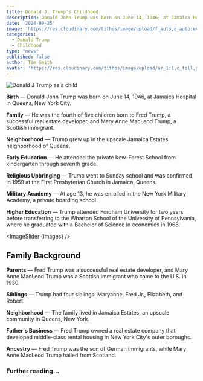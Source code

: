 ```yaml
---
title: Donald J. Trump's Childhood
description: Donald John Trump was born on June 14, 1946, at Jamaica Hospital in Queens, New York City.
date: '2024-09-25'
image: 'https://res.cloudinary.com/tithos/image/upload/f_auto,q_auto:eco/v1727330685/Donald_Trump_2016_Biography_bgtjcg.webp'
categories:
  - Donald Trump
  - Childhood
type: "news"
published: false
author: Tim Smith
avatar: 'https://res.cloudinary.com/tithos/image/upload/ar_1:1,c_fill,g_auto,q_auto:eco,r_max,w_100/v1703907649/me_f8wxaa.avif'
---
```


<script>
  import { ExternalLink, Image, ImageSlider } from '../lib';
  const images = [
    { src: "https://res.cloudinary.com/tithos/image/upload/f_auto,q_auto:eco/v1727334680/Donald_Trump_Biography_Photos_rroysh.webp", alt: "Young Donald Trump with family" },
    { src: "https://res.cloudinary.com/tithos/image/upload/f_auto,q_auto:eco/v1727334680/Donald_Trump_2016_Biography_Photos_1_pjh0af.webp", alt: "Young Donald Trump as a ball player" },
    { src: "https://res.cloudinary.com/tithos/image/upload/f_auto,q_auto:eco/v1727334680/Donald_Trump_2016_Biography_Photos_tzfabu.webp", alt: "Donald Trump at military academy" },
    { src: "https://res.cloudinary.com/tithos/image/upload/f_auto,q_auto:eco/v1727334680/Donald_Trump_2016_Biography_1_oahr0u.webp", alt: "Donald Trump with his father" }
  ];
</script>

<Image src="https://res.cloudinary.com/tithos/image/upload/f_auto,q_auto:eco/v1727330685/Donald_Trump_2016_Biography_bgtjcg.webp" alt="Donald J Trump as a child" />

**Birth** — Donald John Trump was born on June 14, 1946, at Jamaica Hospital in Queens, New York City.

**Family** — He was the fourth of five children born to Fred Trump, a successful real estate developer, and Mary Anne MacLeod Trump, a Scottish immigrant.

**Neighborhood** — Trump grew up in the upscale Jamaica Estates neighborhood of Queens.

**Early Education** — He attended the private Kew-Forest School from kindergarten through seventh grade.

**Religious Upbringing** — Trump went to Sunday school and was confirmed in 1959 at the First Presbyterian Church in Jamaica, Queens.

**Military Academy** — At age 13, he was enrolled in the New York Military Academy, a private boarding school.

**Higher Education** — Trump attended Fordham University for two years before transferring to the Wharton School of the University of Pennsylvania, where he graduated with a Bachelor of Science in economics in 1968.

<ImageSlider {images} />

## Family Background

**Parents** — Fred Trump was a successful real estate developer, and Mary Anne MacLeod Trump was a Scottish immigrant who came to the U.S. in 1930.

**Siblings** — Trump had four siblings: Maryanne, Fred Jr., Elizabeth, and Robert.

**Neighborhood** — The family lived in Jamaica Estates, an upscale community in Queens, New York.

**Father's Business** — Fred Trump owned a real estate company that developed middle-class rental housing in New York City's outer boroughs.

**Ancestry** — Fred Trump was the son of German immigrants, while Mary Anne MacLeod Trump hailed from Scotland.

### Further reading...

<ExternalLink href="https://en.wikipedia.org/wiki/Donald_Trump" text="Donald Trump - Wikipedia" />

<ExternalLink href="https://millercenter.org/president/trump/life-presidency" text="Donald Trump: Life before the presidency" />

<ExternalLink href="https://www.whitehouse.gov/about-the-white-house/presidents/donald-j-trump/" text="Donald J. Trump (White House)" />
